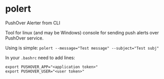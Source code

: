 # polert
PushOver Alerter from CLI

Tool for linux (and may be Windows) console for sending push alerts over PushOver service.

Using is simple: `polert --message="Test message" --subject="Test subj"`

In your `.bashrc` need to add lines:
```
export PUSHOVER_APP="<application token>"
export PUSHOVER_USER="<user token>"
```
